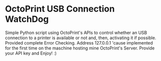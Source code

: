 # OctoPrint USB Connection WatchDog

Simple Python script using OctoPrint's APIs to control whether an USB connection to a printer is available or not and, then, activating it if possible. Provided complete Error Checking. Address 127.0.0.1 'cause implemented for the first time on the maschine hosting mine OctoPrint's Server. Provide your API key and Enjoy! :)